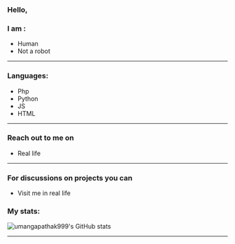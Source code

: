 ### Hello,

### I am :
- Human
- Not a robot

---

### Languages:
- Php
- Python
- JS
- HTML

---

### Reach out to me on
- Real life

---

### For discussions on projects you can
- Visit me in real life

### My stats:
![umangapathak999's GitHub stats](https://github-readme-stats.vercel.app/api?username=umangapathak999&count_private=true&theme=dracula)


---
